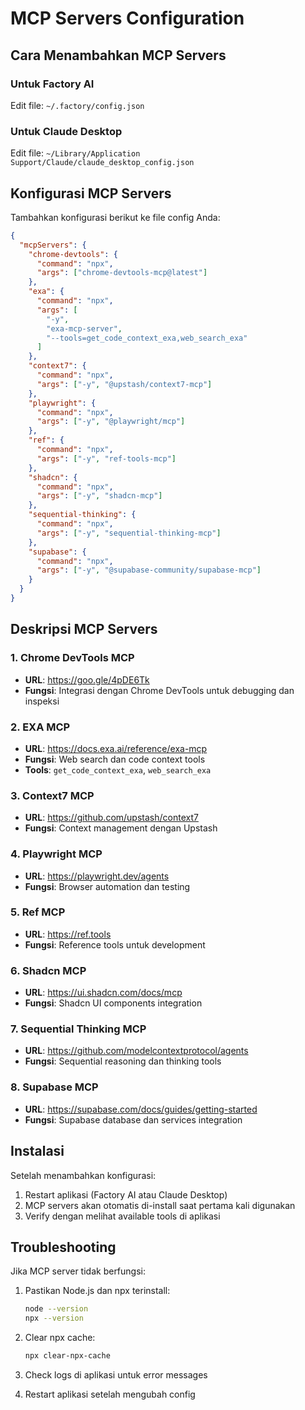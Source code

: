 # MCP Servers Configuration

## Cara Menambahkan MCP Servers

### Untuk Factory AI
Edit file: `~/.factory/config.json`

### Untuk Claude Desktop
Edit file: `~/Library/Application Support/Claude/claude_desktop_config.json`

## Konfigurasi MCP Servers

Tambahkan konfigurasi berikut ke file config Anda:

```json
{
  "mcpServers": {
    "chrome-devtools": {
      "command": "npx",
      "args": ["chrome-devtools-mcp@latest"]
    },
    "exa": {
      "command": "npx",
      "args": [
        "-y",
        "exa-mcp-server",
        "--tools=get_code_context_exa,web_search_exa"
      ]
    },
    "context7": {
      "command": "npx",
      "args": ["-y", "@upstash/context7-mcp"]
    },
    "playwright": {
      "command": "npx",
      "args": ["-y", "@playwright/mcp"]
    },
    "ref": {
      "command": "npx",
      "args": ["-y", "ref-tools-mcp"]
    },
    "shadcn": {
      "command": "npx",
      "args": ["-y", "shadcn-mcp"]
    },
    "sequential-thinking": {
      "command": "npx",
      "args": ["-y", "sequential-thinking-mcp"]
    },
    "supabase": {
      "command": "npx",
      "args": ["-y", "@supabase-community/supabase-mcp"]
    }
  }
}
```

## Deskripsi MCP Servers

### 1. Chrome DevTools MCP
- **URL**: https://goo.gle/4pDE6Tk
- **Fungsi**: Integrasi dengan Chrome DevTools untuk debugging dan inspeksi

### 2. EXA MCP
- **URL**: https://docs.exa.ai/reference/exa-mcp
- **Fungsi**: Web search dan code context tools
- **Tools**: `get_code_context_exa`, `web_search_exa`

### 3. Context7 MCP
- **URL**: https://github.com/upstash/context7
- **Fungsi**: Context management dengan Upstash

### 4. Playwright MCP
- **URL**: https://playwright.dev/agents
- **Fungsi**: Browser automation dan testing

### 5. Ref MCP
- **URL**: https://ref.tools
- **Fungsi**: Reference tools untuk development

### 6. Shadcn MCP
- **URL**: https://ui.shadcn.com/docs/mcp
- **Fungsi**: Shadcn UI components integration

### 7. Sequential Thinking MCP
- **URL**: https://github.com/modelcontextprotocol/agents
- **Fungsi**: Sequential reasoning dan thinking tools

### 8. Supabase MCP
- **URL**: https://supabase.com/docs/guides/getting-started
- **Fungsi**: Supabase database dan services integration

## Instalasi

Setelah menambahkan konfigurasi:

1. Restart aplikasi (Factory AI atau Claude Desktop)
2. MCP servers akan otomatis di-install saat pertama kali digunakan
3. Verify dengan melihat available tools di aplikasi

## Troubleshooting

Jika MCP server tidak berfungsi:

1. Pastikan Node.js dan npx terinstall:
   ```bash
   node --version
   npx --version
   ```

2. Clear npx cache:
   ```bash
   npx clear-npx-cache
   ```

3. Check logs di aplikasi untuk error messages

4. Restart aplikasi setelah mengubah config
